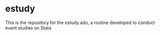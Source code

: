 # estudy
This is the repository for the estudy.ado, a routine developed to conduct event studies on Stata
